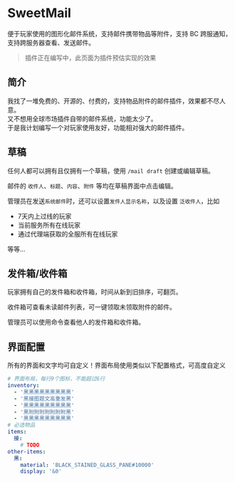 # SweetMail

便于玩家使用的图形化邮件系统，支持邮件携带物品等附件，支持 BC 跨服通知，支持跨服务器查看、发送邮件。

> 插件正在编写中，此页面为插件预估实现的效果

## 简介

我找了一堆免费的、开源的、付费的，支持物品附件的邮件插件，效果都不尽人意。  
又不想用全球市场插件自带的邮件系统，功能太少了。  
于是我计划编写一个对玩家使用友好，功能相对强大的邮件插件。

## 草稿

任何人都可以拥有且仅拥有一个草稿，使用 `/mail draft` 创建或编辑草稿。

邮件的 `收件人`、`标题`、`内容`、`附件` 等均在草稿界面中点击编辑。

管理员在发送`系统邮件`时，还可以设置`发件人显示名称`，以及设置 `泛收件人`，比如
+ 7天内上过线的玩家
+ 当前服务所有在线玩家
+ 通过代理端获取的全服所有在线玩家

等等…

## 发件箱/收件箱

玩家拥有自己的发件箱和收件箱，时间从新到旧排序，可翻页。

收件箱可查看未读邮件列表，可一键领取未领取附件的邮件。

管理员可以使用命令查看他人的发件箱和收件箱。

## 界面配置

所有的界面和文字均可自定义！界面布局使用类似以下配置格式，可高度自定义

```yaml
# 界面布局，每行9个图标，不能超过6行
inventory:
  - '黑黑黑黑黑黑黑黑黑'
  - '黑接图题文高重发黑'
  - '黑黑黑黑黑黑黑黑黑'
  - '黑附附附附附附附黑'
  - '黑黑黑黑黑黑黑黑黑'
# 必选物品
items:
  接:
    # TODO
other-items:
  黑:
    material: 'BLACK_STAINED_GLASS_PANE#10000'
    display: '&0'
```
